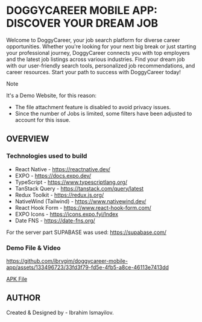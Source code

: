 # DOGGYCAREER MOBILE APP: DISCOVER YOUR DREAM JOB

Welcome to DoggyCareer, your job search platform for diverse career opportunities. Whether you're looking for your next big break or just starting your professional journey, DoggyCareer connects you with top employers and the latest job listings across various industries. Find your dream job with our user-friendly search tools, personalized job recommendations, and career resources. Start your path to success with DoggyCareer today!

> [!NOTE]
> It's a Demo Website, for this reason:
>
> - The file attachment feature is disabled to avoid privacy issues.
> - Since the number of Jobs is limited, some filters have been adjusted to account for this issue.

## OVERVIEW

### Technologies used to build

- React Native - https://reactnative.dev/
- EXPO - https://docs.expo.dev/
- TypeScript - https://www.typescriptlang.org/
- TanStack Query - https://tanstack.com/query/latest
- Redux Toolkit - https://redux.js.org/
- NativeWind (Tailwind) - https://www.nativewind.dev/
- React Hook Form - https://www.react-hook-form.com/
- EXPO Icons - https://icons.expo.fyi/Index
- Date FNS - https://date-fns.org/

For the server part SUPABASE was used: https://supabase.com/

### Demo File & Video

https://github.com/ibrvgim/doggycareer-mobile-app/assets/133496723/33fd3f79-fd5e-4fb5-a8ce-46113e7413dd


[APK File](https://drive.google.com/file/d/18TSJ08ZUm_AA180Nge0Um4eNpPzvqBoZ/view?usp=sharing)

## AUTHOR

Created & Designed by - Ibrahim Ismayilov.

